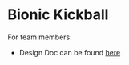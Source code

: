 # Bionic Kickball

For team members:  
- Design Doc can be found [here](https://docs.google.com/a/virginia.edu/document/d/1yd2PBl_9cafKgv1wvoLiGeqM0bAa63o8N3Y4qSEXwtg/edit?usp=sharing)
